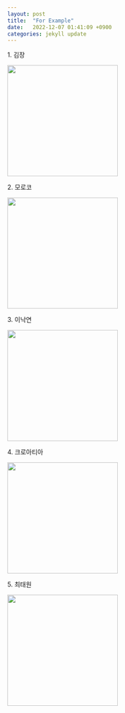 ```yaml
---
layout: post
title:  "For Example"
date:   2022-12-07 01:41:09 +0900
categories: jekyll update
---
```

<div class="py-3">
<p>1. 김장</p>
<img src="{{ "/assets/2022-12-07/wordcloud_김장.png" | relative_url }}" class="img-thumbnail" width="250" height="250">
</div>
<div class="py-3">
<p>2. 모로코</p>
<img src="{{ "/assets/2022-12-07/wordcloud_모로코.png" | relative_url }}" class="img-thumbnail" width="250" height="250">
</div>
<div class="py-3">
<p>3. 이낙연</p>
<img src="{{ "/assets/2022-12-07/wordcloud_이낙연.png" | relative_url }}" class="img-thumbnail" width="250" height="250">
</div>
<div class="py-3">
<p>4. 크로아티아</p>
<img src="{{ "/assets/2022-12-07/wordcloud_크로아티아.png" | relative_url }}" class="img-thumbnail" width="250" height="250">
</div>
<div class="py-3">
<p>5. 최태원</p>
<img src="{{ "/assets/2022-12-07/wordcloud_최태원.png" | relative_url }}" class="img-thumbnail" width="250" height="250">
</div>